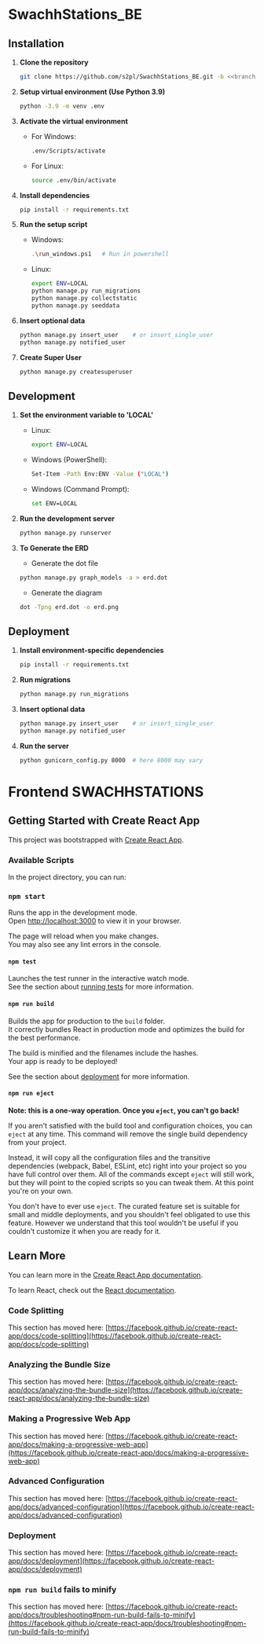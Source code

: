 # SwachhStations_BE

## Installation

1. **Clone the repository**
    ```bash
    git clone https://github.com/s2pl/SwachhStations_BE.git -b <<branch_name>>
    ```

2. **Setup virtual environment (Use Python 3.9)**
    ```bash
    python -3.9 -m venv .env
    ```

3. **Activate the virtual environment**
    - For Windows:
        ```bash
        .env/Scripts/activate
        ```
    - For Linux:
        ```bash
        source .env/bin/activate
        ```

4. **Install dependencies**
    ```bash
    pip install -r requirements.txt
    ```

5. **Run the setup script**
    - Windows:
        ```bash
        .\run_windows.ps1   # Run in powershell
        ```
    - Linux:
        ```bash
        export ENV=LOCAL
        python manage.py run_migrations
        python manage.py collectstatic
        python manage.py seeddata
        ```

6. **Insert optional data**
    ```bash
    python manage.py insert_user    # or insert_single_user
    python manage.py notified_user
    ```

7. **Create Super User**
    ```bash
    python manage.py createsuperuser
    ```

## Development

1. **Set the environment variable to 'LOCAL'**
    - Linux:
        ```bash
        export ENV=LOCAL
        ```
    - Windows (PowerShell):
        ```bash
        Set-Item -Path Env:ENV -Value ("LOCAL")
        ```
    - Windows (Command Prompt):
        ```bash
        set ENV=LOCAL
        ```

2. **Run the development server**
    ```bash
    python manage.py runserver
    ```

2. **To Generate the ERD**
    - Generate the dot file
    ```bash
    python manage.py graph_models -a > erd.dot
    ```
    - Generate the diagram
    ```bash
    dot -Tpng erd.dot -o erd.png
    ```

## Deployment

1. **Install environment-specific dependencies**
    ```bash
    pip install -r requirements.txt
    ```

2. **Run migrations**
    ```bash
    python manage.py run_migrations
    ```

3. **Insert optional data**
    ```bash
    python manage.py insert_user    # or insert_single_user
    python manage.py notified_user
    ```

4. **Run the server**
    ```bash
    python gunicorn_config.py 8000  # here 8000 may vary
    ```


# Frontend SWACHHSTATIONS


## Getting Started with Create React App

This project was bootstrapped with [Create React App](https://github.com/facebook/create-react-app).

### Available Scripts

In the project directory, you can run:

### `npm start`

Runs the app in the development mode.\
Open [http://localhost:3000](http://localhost:3000) to view it in your browser.

The page will reload when you make changes.\
You may also see any lint errors in the console.

#### `npm test`

Launches the test runner in the interactive watch mode.\
See the section about [running tests](https://facebook.github.io/create-react-app/docs/running-tests) for more information.

#### `npm run build`

Builds the app for production to the `build` folder.\
It correctly bundles React in production mode and optimizes the build for the best performance.

The build is minified and the filenames include the hashes.\
Your app is ready to be deployed!

See the section about [deployment](https://facebook.github.io/create-react-app/docs/deployment) for more information.

#### `npm run eject`

**Note: this is a one-way operation. Once you `eject`, you can't go back!**

If you aren't satisfied with the build tool and configuration choices, you can `eject` at any time. This command will remove the single build dependency from your project.

Instead, it will copy all the configuration files and the transitive dependencies (webpack, Babel, ESLint, etc) right into your project so you have full control over them. All of the commands except `eject` will still work, but they will point to the copied scripts so you can tweak them. At this point you're on your own.

You don't have to ever use `eject`. The curated feature set is suitable for small and middle deployments, and you shouldn't feel obligated to use this feature. However we understand that this tool wouldn't be useful if you couldn't customize it when you are ready for it.

## Learn More

You can learn more in the [Create React App documentation](https://facebook.github.io/create-react-app/docs/getting-started).

To learn React, check out the [React documentation](https://reactjs.org/).

### Code Splitting

This section has moved here: [https://facebook.github.io/create-react-app/docs/code-splitting](https://facebook.github.io/create-react-app/docs/code-splitting)

### Analyzing the Bundle Size

This section has moved here: [https://facebook.github.io/create-react-app/docs/analyzing-the-bundle-size](https://facebook.github.io/create-react-app/docs/analyzing-the-bundle-size)

### Making a Progressive Web App

This section has moved here: [https://facebook.github.io/create-react-app/docs/making-a-progressive-web-app](https://facebook.github.io/create-react-app/docs/making-a-progressive-web-app)

### Advanced Configuration

This section has moved here: [https://facebook.github.io/create-react-app/docs/advanced-configuration](https://facebook.github.io/create-react-app/docs/advanced-configuration)

### Deployment

This section has moved here: [https://facebook.github.io/create-react-app/docs/deployment](https://facebook.github.io/create-react-app/docs/deployment)

### `npm run build` fails to minify

This section has moved here: [https://facebook.github.io/create-react-app/docs/troubleshooting#npm-run-build-fails-to-minify](https://facebook.github.io/create-react-app/docs/troubleshooting#npm-run-build-fails-to-minify)
